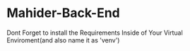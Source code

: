# Mahider-Back-End
Dont Forget to install the Requirements Inside of Your Virtual Enviroment(and also name it as 'venv')
